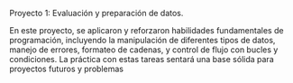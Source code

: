 Proyecto 1: Evaluación y preparación de datos.

En este proyecto, se aplicaron y reforzaron habilidades fundamentales de programación, incluyendo la manipulación de diferentes tipos de datos, manejo de errores, formateo de cadenas, y control de flujo con bucles y condiciones. La práctica con estas tareas sentará una base sólida para proyectos futuros y problemas 
